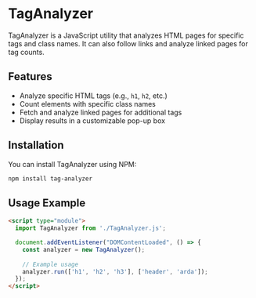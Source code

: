 # TagAnalyzer

TagAnalyzer is a JavaScript utility that analyzes HTML pages for specific tags and class names. It can also follow links and analyze linked pages for tag counts.

## Features
- Analyze specific HTML tags (e.g., `h1`, `h2`, etc.)
- Count elements with specific class names
- Fetch and analyze linked pages for additional tags
- Display results in a customizable pop-up box

## Installation

You can install TagAnalyzer using NPM:

```bash
npm install tag-analyzer
```

## Usage Example

```html
<script type="module">
  import TagAnalyzer from './TagAnalyzer.js';

  document.addEventListener("DOMContentLoaded", () => {
    const analyzer = new TagAnalyzer();
    
    // Example usage
    analyzer.run(['h1', 'h2', 'h3'], ['header', 'arda']);
  });
</script>
